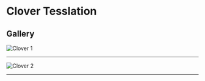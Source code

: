 # Clover Tesslation

## Gallery

![Clover 1](https://mark1626.github.io/knowledge/assets/origami/tesslation/clover_1.jpg)

---

![Clover 2](https://mark1626.github.io/knowledge/assets/origami/tesslation/clover_1.jpg)

---
